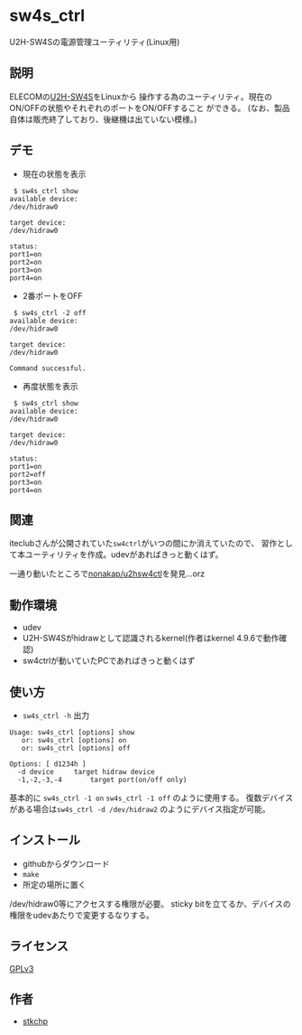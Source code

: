 # sw4s_ctrl

U2H-SW4Sの電源管理ユーティリティ(Linux用)

## 説明

ELECOMの[U2H-SW4S](http://www2.elecom.co.jp/cable/usb-hub/u2h-sw4s/)をLinuxから
操作する為のユーティリティ。現在のON/OFFの状態やそれぞれのポートをON/OFFすること
ができる。
(なお、製品自体は販売終了しており、後継機は出ていない模様。)


## デモ

- 現在の状態を表示
```
 $ sw4s_ctrl show
available device:
/dev/hidraw0

target device:
/dev/hidraw0

status:
port1=on
port2=on
port3=on
port4=on
```
- 2番ポートをOFF
```
 $ sw4s_ctrl -2 off
available device:
/dev/hidraw0

target device:
/dev/hidraw0

Command successful.
```
- 再度状態を表示
```
 $ sw4s_ctrl show
available device:
/dev/hidraw0

target device:
/dev/hidraw0

status:
port1=on
port2=off
port3=on
port4=on
```

## 関連

iteclubさんが公開されていた`sw4ctrl`がいつの間にか消えていたので、
習作として本ユーティリティを作成。udevがあればきっと動くはず。

一通り動いたところで[nonakap/u2hsw4ctl](https://github.com/nonakap/u2hsw4sctl)を発見...orz


## 動作環境

- udev
- U2H-SW4Sがhidrawとして認識されるkernel(作者はkernel 4.9.6で動作確認)
- sw4ctrlが動いていたPCであればきっと動くはず


## 使い方

- `sw4s_ctrl -h` 出力
```
Usage: sw4s_ctrl [options] show
   or: sw4s_ctrl [options] on
   or: sw4s_ctrl [options] off

Options: [ d1234h ]
  -d device		target hidraw device
  -1,-2,-3,-4		target port(on/off only)
```

基本的に `sw4s_ctrl -1 on` `sw4s_ctrl -1 off` のように使用する。
復数デバイスがある場合は`sw4s_ctrl -d /dev/hidraw2` のようにデバイス指定が可能。


## インストール

- githubからダウンロード
- `make`
- 所定の場所に置く

/dev/hidraw0等にアクセスする権限が必要。
sticky bitを立てるか、デバイスの権限をudevあたりで変更するなりする。

## ライセンス

[GPLv3](COPYING)


## 作者

- [stkchp](https://github.com/stkchp)
